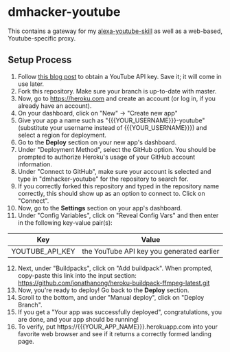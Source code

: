 # dmhacker-youtube

This contains a gateway for my [alexa-youtube-skill](https://github.com/dmhacker/alexa-youtube-skill) as well as a web-based, Youtube-specific proxy.

## Setup Process

1. Follow [this blog post](https://elfsight.com/blog/2016/12/how-to-get-youtube-api-key-tutorial/) to obtain a YouTube API key. Save it; it will come in use later.
2. Fork this repository. Make sure your branch is up-to-date with master.
3. Now, go to https://heroku.com and create an account (or log in, if you already have an account).
4. On your dashboard, click on "New" -> "Create new app"
5. Give your app a name such as "{{{YOUR_USERNAME}}}-youtube" (substitute your username instead of {{{YOUR_USERNAME}}}) and select a region for deployment.
6. Go to the __Deploy__ section on your new app's dashboard.
7. Under "Deployment Method", select the GitHub option. You should be prompted to authorize Heroku's usage of your GitHub account information. 
8. Under "Connect to GitHub", make sure your account is selected and type in "dmhacker-youtube" for the repository to search for.
9. If you correctly forked this repository and typed in the repository name correctly, this should show up as an option to connect to. Click on "Connect".
10. Now, go to the __Settings__ section on your app's dashboard.
11. Under "Config Variables", click on "Reveal Config Vars" and then enter in the following key-value pair(s):

| Key                  | Value                                                                 |
| -------------------- | --------------------------------------------------------------------- |
| YOUTUBE_API_KEY      | the YouTube API key you generated earlier                             |

12. Next, under "Buildpacks", click on "Add buildpack". When prompted, copy-paste this link into the input section: https://github.com/jonathanong/heroku-buildpack-ffmpeg-latest.git
13. Now, you're ready to deploy! Go back to the __Deploy__ section.
14. Scroll to the bottom, and under "Manual deploy", click on "Deploy Branch". 
15. If you get a "Your app was successfully deployed", congratulations, you are done, and your app should be running!
16. To verify, put https://{{{YOUR_APP_NAME}}}.herokuapp.com into your favorite web browser and see if it returns a correctly formed landing page.
